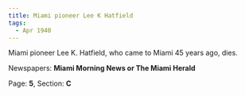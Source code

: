 ```yaml
---  
title: Miami pioneer Lee K Hatfield  
tags:  
  - Apr 1940  
---  
```

  
Miami pioneer Lee K. Hatfield, who came to Miami 45 years ago, dies.  
  
Newspapers: **Miami Morning News or The Miami Herald**  
  
Page: **5**, Section: **C** 
